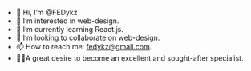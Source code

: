- 👋 Hi, I’m @FEDykz
- 👀 I’m interested in web-design.
- 🌱 I’m currently learning React.js.
- 💞️ I’m looking to collaborate on web-design.
- 📫 How to reach me: fedykz@gmail.com.
- 🐱‍🚀A great desire to become an excellent and sought-after specialist.
<!---
FEDykz/FEDykz is a ✨ special ✨ repository because its `README.md` (this file) appears on your GitHub profile.
You can click the Preview link to take a look at your changes.
--->
